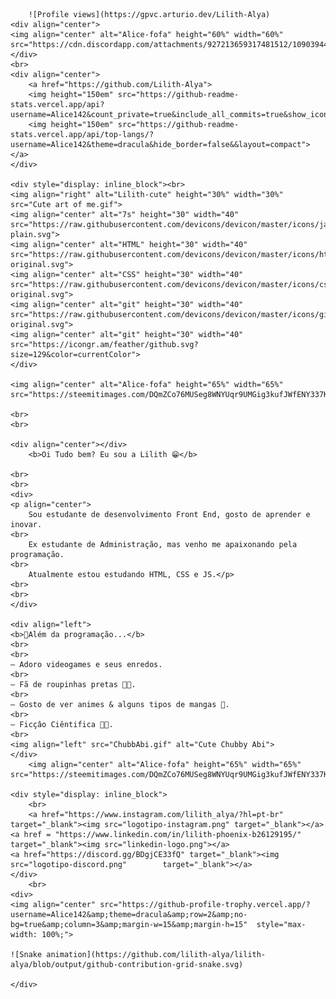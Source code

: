         ![Profile views](https://gpvc.arturio.dev/Lilith-Alya)
    <div align="center">
    <img align="center" alt="Alice-fofa" height="60%" width="60%" src="https://cdn.discordapp.com/attachments/927213659317481512/1090394496526717051/pngegg.png"></div>
    <br>
    <div align="center">
        <a href="https://github.com/Lilith-Alya">
        <img height="150em" src="https://github-readme-stats.vercel.app/api?username=Alice142&count_private=true&include_all_commits=true&show_icons=true&theme=dracula&hide_border=false&show_owner=true">
        <img height="150em" src="https://github-readme-stats.vercel.app/api/top-langs/?username=Alice142&theme=dracula&hide_border=false&&layout=compact">
    </a>
    </div>

    <div style="display: inline_block"><br>
    <img align="right" alt="Lilith-cute" height="30%" width="30%" src="Cute art of me.gif">
    <img align="center" alt="7s" height="30" width="40" src="https://raw.githubusercontent.com/devicons/devicon/master/icons/javascript/javascript-plain.svg">
    <img align="center" alt="HTML" height="30" width="40" src="https://raw.githubusercontent.com/devicons/devicon/master/icons/html5/html5-original.svg">
    <img align="center" alt="CSS" height="30" width="40" src="https://raw.githubusercontent.com/devicons/devicon/master/icons/css3/css3-original.svg">
    <img align="center" alt="git" height="30" width="40" src="https://raw.githubusercontent.com/devicons/devicon/master/icons/git/git-original.svg">
    <img align="center" alt="git" height="30" width="40" src="https://icongr.am/feather/github.svg?size=129&color=currentColor">
    </div>
    
    <img align="center" alt="Alice-fofa" height="65%" width="65%" src="https://steemitimages.com/DQmZCo76MUSeg8WNYUqr9UMGig3kufJWfENY337KfSbpoJC/miau.gif">

    <br>
    <br>

    <div align="center"></div>
        <b>Oi Tudo bem? Eu sou a Lilith 😁</b>

    <br>
    <br>
    <div>
    <p align="center">
        Sou estudante de desenvolvimento Front End, gosto de aprender e inovar.
    <br>
        Ex estudante de Administração, mas venho me apaixonando pela programação.
    <br>
        Atualmente estou estudando HTML, CSS e JS.</p>
    <br>
    <br>
    </div>
    
    <div align="left">
    <b>🌟Além da programação...</b>
    <br>
    <br>
    — Adoro videogames e seus enredos.
    <br>
    — Fã de roupinhas pretas 🖤😊. 
    <br>
    — Gosto de ver animes & alguns tipos de mangas 🤭.
    <br>
    — Ficçâo Ciêntifica 💜🤓.
    <br>
    <img align="left" src="ChubbAbi.gif" alt="Cute Chubby Abi">
    </div>
        <img align="center" alt="Alice-fofa" height="65%" width="65%" src="https://steemitimages.com/DQmZCo76MUSeg8WNYUqr9UMGig3kufJWfENY337KfSbpoJC/miau.gif">
        
    <div style="display: inline_block">
        <br>
        <a href="https://www.instagram.com/lilith_alya/?hl=pt-br" target="_blank"><img src="logotipo-instagram.png" target="_blank"></a>
    <a href = "https://www.linkedin.com/in/lilith-phoenix-b26129195/" target="_blank"><img src="linkedin-logo.png"></a>
    <a href="https://discord.gg/BDgjCE33fQ" target="_blank"><img src="logotipo-discord.png"        target="_blank"></a>
    </div>
        <br>
    <div>
    <img align="center" src="https://github-profile-trophy.vercel.app/?username=Alice142&amp;theme=dracula&amp;row=2&amp;no-bg=true&amp;column=3&amp;margin-w=15&amp;margin-h=15"  style="max-width: 100%;">

    ![Snake animation](https://github.com/lilith-alya/lilith-alya/blob/output/github-contribution-grid-snake.svg)

    </div>
